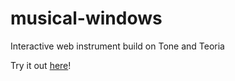 # musical-windows
Interactive web instrument build on Tone and Teoria 

Try it out [here](https://jackcarrick.xyz/projects/musical-windows/)!
